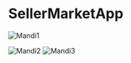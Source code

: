 # SellerMarketApp

![Mandi1](https://user-images.githubusercontent.com/31099875/188393883-e01d70c8-d208-425d-991a-c7745456cdcc.png)

![Mandi2](https://user-images.githubusercontent.com/31099875/188393894-c09b11ed-2268-4393-b503-35566ceeea82.png)
![Mandi3](https://user-images.githubusercontent.com/31099875/188393912-319a7b91-4445-4068-afad-106e9891ec6f.png)
